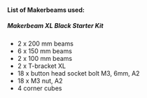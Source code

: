 #### List of Makerbeams used:
##### Makerbeam XL Black Starter Kit
*	2 x 200 mm beams
*	6 x 150 mm beams
*	2 x 100 mm beams
*	2 x T-bracket XL
*	18 x button head socket bolt M3, 6mm, A2
*	18 x M3 nut, A2
*	4 corner cubes
